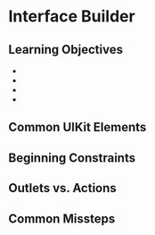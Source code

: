 # Interface Builder

## Learning Objectives
-
-
-
-

## Common UIKit Elements

## Beginning Constraints

## Outlets vs. Actions

## Common Missteps






